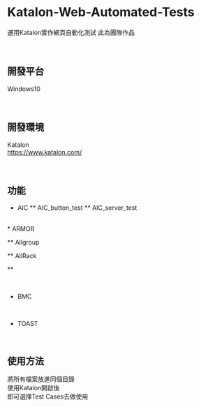 # Katalon-Web-Automated-Tests
運用Katalon實作網頁自動化測試
此為團隊作品<br>
<br>
<br>

## 開發平台
Windows10<br>
<br>
<br>

## 開發環境
Katalon<br>
https://www.katalon.com/<br>
<br>
<br>

## 功能
* AIC
** AIC_button_test
** AIC_server_test
<br>
* ARMOR

** Allgroup

** AllRack

**

<br>

* BMC

<br>

* TOAST

<br>

## 使用方法
將所有檔案放進同個目錄<br>
使用Katalon開啟後<br>
即可選擇Test Cases去做使用<br>
<br>
<br>

